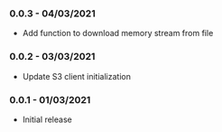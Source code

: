 ### 0.0.3 - 04/03/2021
* Add function to download memory stream from file
### 0.0.2 - 03/03/2021
* Update S3 client initialization
### 0.0.1 - 01/03/2021
* Initial release